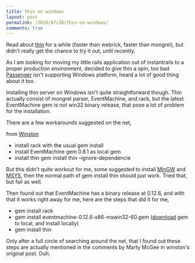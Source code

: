 ```yaml
---
title: thin on windows
layout: post
permalink: /2010/07/28/thin-on-windows/
comments: true
---
```

Read about [thin](http://code.macournoyer.com/thin/) for a while (faster than webrick, faster than mongrel), but didn't really get the chance to try it out, until recently.

As I am looking for moving my little rails application out of instantrails to a proper production environment, decided to give thin a spin, too bad [Passenger](http://www.modrails.com/) isn't supporting Windows platform, heard a lot of good thing about it too.

Installing thin server on Windows isn't quite straightforward though. Thin actually consist of mongrel parser, EventMachine, and rack, but the latest EventMachine gem is not win32 binary release, that pose a lot of problem for the installation.

There are a few workarounds suggested on the net,
  
from [Winston](http://www.winstonyw.com/2008/03/23/ruby-thin-server-on-windows/)

  * install rack with the usual gem install
  * install EventMachine gem 0.8.1 as local gem
  * install thin gem install thin &#8211;ignore-dependencie

But this didn't quite workout for me, some suggested to install [MinGW](http://www.mingw.org/) and [MSYS](http://www.mingw.org/wiki/MSYS), then the normal path of gem install thin should just work. Tried that, but fail as well.

Then found out that EventMachine has a binary release at 0.12.6, and with that it works right away for me, here are the steps that did it for me,

  * gem install rack
  * gem install eventmachine-0.12.6-x86-mswin32-60.gem ([download](http://rubyforge.org/frs/download.php/52982/eventmachine-0.12.6-x86-mswin32-60.gem) gem to local, and install locally)
  * gem install thin

Only after a full circle of searching around the net, that I found out these steps are actually mentioned in the comments by Marty McGee in winston's original post. Duh.